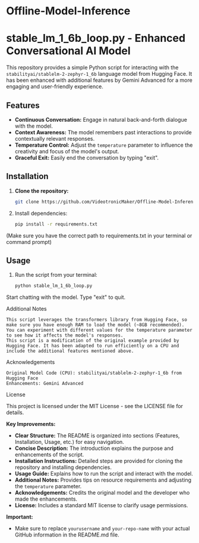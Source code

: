 # Offline-Model-Inference

# stable_lm_1_6b_loop.py - Enhanced Conversational AI Model

This repository provides a simple Python script for interacting with the `stabilityai/stablelm-2-zephyr-1_6b` language model from Hugging Face. It has been enhanced with additional features by Gemini Advanced for a more engaging and user-friendly experience.

## Features

* **Continuous Conversation:** Engage in natural back-and-forth dialogue with the model.
* **Context Awareness:** The model remembers past interactions to provide contextually relevant responses.
* **Temperature Control:** Adjust the `temperature` parameter to influence the creativity and focus of the model's output.
* **Graceful Exit:** Easily end the conversation by typing "exit".

## Installation

1. **Clone the repository:**
   ```bash
   git clone https://github.com/VideotronicMaker/Offline-Model-Inference

2. Install dependencies:
   ```bash
   pip install -r requirements.txt

(Make sure you have the correct path to requirements.txt in your terminal or command prompt)

## Usage

1. Run the script from your terminal:
   ```bash
   python stable_lm_1_6b_loop.py

Start chatting with the model. Type "exit" to quit.

Additional Notes

    This script leverages the transformers library from Hugging Face, so make sure you have enough RAM to load the model (~8GB recommended).
    You can experiment with different values for the temperature parameter to see how it affects the model's responses.
    This script is a modification of the original example provided by Hugging Face. It has been adapted to run efficiently on a CPU and include the additional features mentioned above.

Acknowledgements

    Original Model Code (CPU): stabilityai/stablelm-2-zephyr-1_6b from Hugging Face
    Enhancements: Gemini Advanced

License

This project is licensed under the MIT License - see the LICENSE file for details.


**Key Improvements:**

* **Clear Structure:** The README is organized into sections (Features, Installation, Usage, etc.) for easy navigation.
* **Concise Description:** The introduction explains the purpose and enhancements of the script.
* **Installation Instructions:** Detailed steps are provided for cloning the repository and installing dependencies.
* **Usage Guide:** Explains how to run the script and interact with the model.
* **Additional Notes:** Provides tips on resource requirements and adjusting the `temperature` parameter.
* **Acknowledgements:** Credits the original model and the developer who made the enhancements.
* **License:** Includes a standard MIT license to clarify usage permissions.

**Important:**

* Make sure to replace `yourusername` and `your-repo-name` with your actual GitHub information in the README.md file.
   




